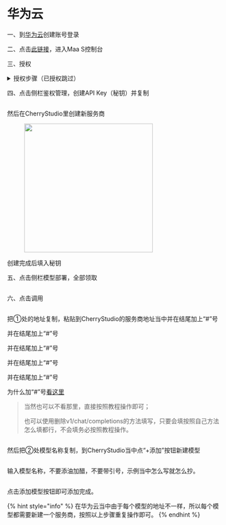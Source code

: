 # 华为云

一、到[华为云](https://auth.huaweicloud.com/authui/login)创建账号登录

二、点击[此链接](https://console.huaweicloud.com/modelarts/?region=cn-southwest-2#/model-studio/homepage)，进入Maa S控制台

三、授权

<details>

<summary>授权步骤（已授权跳过）</summary>

1. 进入(二)的链接页面后，根据提示进入授权页面(点击IAM子用户→新增委托→普通用户)

![](<../../.gitbook/assets/image (49).png>)

2. 点击创建后重新返回(二)处链接页面
3. 会提示访问权限不足，点击提示里的"点击此处"
4. 追加已有授权并确定

![](<../../.gitbook/assets/image (50).png>)

&#x20;注意：该方法适用于小白，不用看过多内容，只需要根据提示点击，如果你可以一次性授权成功按照自己的方式来即可。

</details>

四、点击侧栏鉴权管理，创建API Key（秘钥）并复制

<figure><img src="../../.gitbook/assets/微信截图_20250214034650.png" alt=""><figcaption></figcaption></figure>

然后在CherryStudio里创建新服务商

<figure><img src="../../.gitbook/assets/image (1) (2).png" alt="" width="300"><figcaption></figcaption></figure>

创建完成后填入秘钥



五、点击侧栏模型部署，全部领取

<figure><img src="../../.gitbook/assets/微信截图_20250214034751.png" alt=""><figcaption></figcaption></figure>

六、点击调用

<figure><img src="../../.gitbook/assets/image (1) (2) (1).png" alt=""><figcaption></figcaption></figure>

把①处的地址复制，粘贴到CherryStudio的服务商地址当中并在结尾加上“#”号

并在结尾加上“#”号

并在结尾加上“#”号

并在结尾加上“#”号

并在结尾加上“#”号

为什么加“#”号[看这里](https://docs.cherry-ai.com/cherrystudio/preview/settings/providers#api-di-zhi)

> 当然也可以不看那里，直接按照教程操作即可；
>
> 也可以使用删除v1/chat/completions的方法填写，只要会填按照自己方法怎么填都行，不会填务必按照教程操作。



<figure><img src="../../.gitbook/assets/image (2) (3).png" alt=""><figcaption></figcaption></figure>

然后把②处模型名称复制，到CherryStudio当中点“+添加”按钮新建模型

<figure><img src="../../.gitbook/assets/image (4) (3).png" alt=""><figcaption></figcaption></figure>

输入模型名称，不要添油加醋，不要带引号，示例当中怎么写就怎么抄。

<figure><img src="../../.gitbook/assets/image (3) (3).png" alt=""><figcaption></figcaption></figure>

点击添加模型按钮即可添加完成。

{% hint style="info" %}
在华为云当中由于每个模型的地址不一样，所以每个模型都需要新建一个服务商，按照以上步骤重复操作即可。
{% endhint %}


